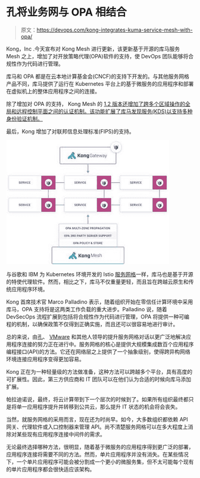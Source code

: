 # 孔将业务网与 OPA 相结合

> 原文：<https://devops.com/kong-integrates-kuma-service-mesh-with-opa/>

Kong，Inc .今天宣布对 Kong Mesh 进行更新，该更新基于开源的库马服务 Mesh 之上，增加了对开放策略代理(OPA)软件的支持，使 DevOps 团队能够将合规性作为代码进行管理。

库马和 OPA 都是在云本地计算基金会(CNCF)的支持下开发的。与其他服务网格产品不同，库马提供了运行在 Kubernetes 平台上的基于微服务的应用程序和部署在虚拟机上的整体应用程序之间的连接。

除了增加对 OPA 的支持， Kong Mesh 的 [1.2 版本还增加了跨多个区域操作的全局和远程控制平面之间的认证机制。该功能扩展了库马发现服务(KDS)以支持多种身份验证机制。](https://konghq.com/blog/kong-mesh-1-2)

最后，Kong 增加了对联邦信息处理标准(FIPS)的支持。

![](img/8b2ee87620a634b71e28664ed6d889d0.png)

与谷歌和 IBM 为 Kubernetes 环境开发的 Istio [服务网格](https://devops.com/?s=service%20mesh)一样，库马也是基于开源的特使代理软件。然而，相比之下，库马不仅重量更轻，而且旨在跨越云原生和传统应用程序环境。

Kong 首席技术官 Marco Palladino 表示，随着组织开始在零信任计算环境中采用库马，OPA 支持将是这两类工作负载的重大进步。Palladino 说，随着 DevSecOps 流程扩展到包括将合规性作为代码进行管理，OPA 将提供一种可编程的机制，以确保政策不仅得到正确实施，而且还可以很容易地进行审计。

总的来说，由[孔](https://digitalanarchist.com/videos/featured-guests/marco-palladino-techstrong-tv)、 [VMware](https://digitalanarchist.com/videos/featured-guests/pere-monclus-techstrong-tv) 和其他人领导的提升服务网格对话以更广泛地解决应用程序连接的努力正在进行中。服务网格的核心是提供大规模集成数百个应用程序编程接口(API)的方法。它还在网络层之上提供了一个抽象级别，使得跨异构网络环境连接应用程序变得更加容易。

Kong 正在为一种轻量级的方法做准备，这种方法可以跨越多个平台，具有高度的可扩展性。因此，第三方供应商和 IT 团队可以在他们认为合适的时候向库马添加扩展。

帕拉迪诺说，最终，将云计算带到下一个层次的时候到了。如果所有组织最终都只是将单一应用程序提升并转移到公共云，那么提升 IT 状态的机会将会丧失。

当然，就服务网格的采用而言，现在还为时尚早。如今，大多数组织都依赖 API 网关、代理软件或入口控制器来管理 API。尚不清楚服务网格可以在多大程度上消除对某些现有应用程序连接中间件的需求。

无论最终选择哪种方法，很明显，随着基于微服务的应用程序得到更广泛的部署，应用程序连接将需要不同的方法。然而，单片应用程序并没有消失。在某些情况下，一个单片应用程序可能会被分割成一个更小的微服务集，但不太可能每个现有的单片应用程序都会很快适应该架构。